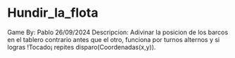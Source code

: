 # Hundir_la_flota
Game
By: Pablo 26/09/2024
Descripcion: Adivinar la posicion de los barcos en el tablero contrario antes que el otro, funciona por turnos alternos y si logras !Tocado¡ repites disparo(Coordenadas(x,y)).
